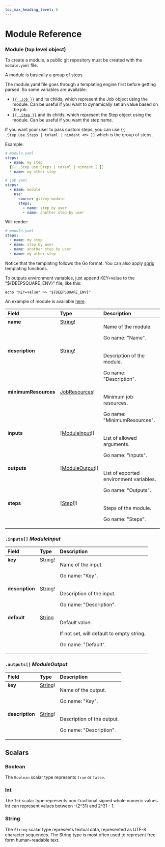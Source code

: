 ```yaml
---
toc_max_heading_level: 6
---
```


# Module Reference

### Module (top level object)

To create a module, a public git repository must be created with the `module.yaml` file.

A module is basically a group of steps.

The module.yaml file goes through a templating engine first before getting parsed. So some variables are available:

- [`{{ .Job }}`](job#job-top-level-object) and its childs, which represent the Job object using the module. Can be useful if you want to dynamically set an value based on the job.
- [`{{ .Step }}`](job#steps-step) and its childs, which represent the Step object using the module. Can be useful if you want the step name.

If you want your user to pass custom steps, you can use `{{- .Step.Use.Steps | toYaml | nindent <n> }}` which is the group of steps.

Example:

```yaml
# module.yaml
steps:
  - name: my step
  {{- .Step.Use.Steps | toYaml | nindent 2 }}
  - name: my other step
```

```yaml
# job.yaml
steps:
  - name: module
    use:
      source: git/my-module
      steps:
        - name: step by user
        - name: another step by user
```

Will render:

```yaml
# module.yaml
steps:
  - name: my step
  - name: step by user
  - name: another step by user
  - name: my other step
```

Notice that the templating follows the Go format. You can also apply [sprig](http://masterminds.github.io/sprig/) templating functions.

To outputs environment variables, just append KEY=value to the "$&#123;DEEPSQUARE_ENV}" file, like this:

```shell
echo "KEY=value" >> "${DEEPSQUARE_ENV}"
```

An example of module is available [here](https://github.com/deepsquare-io/workflow-module-example).

<table>
<thead>
<tr>
<th colspan="2" align="left">Field</th>
<th align="left">Type</th>
<th align="left">Description</th>
</tr>
</thead>
<tbody>
<tr>
<td colspan="2" valign="top"><strong>name</strong></td>
<td valign="top"><a href="#string">String</a>!</td>
<td>

Name of the module.

Go name: "Name".

</td>
</tr>
<tr>
<td colspan="2" valign="top"><strong>description</strong></td>
<td valign="top"><a href="#string">String</a>!</td>
<td>

Description of the module.

Go name: "Description".

</td>
</tr>
<tr>
<td colspan="2" valign="top"><strong>minimumResources</strong></td>
<td valign="top"><a href="job#resources-jobresources">JobResources</a>!</td>
<td>

Minimum job resources.

Go name: "MinimumResources".

</td>
</tr>
<tr>
<td colspan="2" valign="top"><strong>inputs</strong></td>
<td valign="top">[<a href="#inputs-moduleinput">ModuleInput</a>!]</td>
<td>

List of allowed arguments.

Go name: "Inputs".

</td>
</tr>
<tr>
<td colspan="2" valign="top"><strong>outputs</strong></td>
<td valign="top">[<a href="#outputs-moduleoutput">ModuleOutput</a>!]</td>
<td>

List of exported environment variables.

Go name: "Outputs".

</td>
</tr>
<tr>
<td colspan="2" valign="top"><strong>steps</strong></td>
<td valign="top">[<a href="job#steps-step">Step</a>!]!</td>
<td>

Steps of the module.

Go name: "Steps".

</td>
</tr>
</tbody>
</table>

### `.inputs[]` _ModuleInput_

<table>
<thead>
<tr>
<th colspan="2" align="left">Field</th>
<th align="left">Type</th>
<th align="left">Description</th>
</tr>
</thead>
<tbody>
<tr>
<td colspan="2" valign="top"><strong>key</strong></td>
<td valign="top"><a href="#string">String</a>!</td>
<td>

Name of the input.

Go name: "Key".

</td>
</tr>
<tr>
<td colspan="2" valign="top"><strong>description</strong></td>
<td valign="top"><a href="#string">String</a>!</td>
<td>

Description of the input.

Go name: "Description".

</td>
</tr>
<tr>
<td colspan="2" valign="top"><strong>default</strong></td>
<td valign="top"><a href="#string">String</a></td>
<td>

Default value.

If not set, will default to empty string.

Go name: "Default".

</td>
</tr>
</tbody>
</table>

### `.outputs[]` _ModuleOutput_

<table>
<thead>
<tr>
<th colspan="2" align="left">Field</th>
<th align="left">Type</th>
<th align="left">Description</th>
</tr>
</thead>
<tbody>
<tr>
<td colspan="2" valign="top"><strong>key</strong></td>
<td valign="top"><a href="#string">String</a>!</td>
<td>

Name of the output.

Go name: "Key".

</td>
</tr>
<tr>
<td colspan="2" valign="top"><strong>description</strong></td>
<td valign="top"><a href="#string">String</a>!</td>
<td>

Description of the output.

Go name: "Description".

</td>
</tr>
</tbody>
</table>

## Scalars

### Boolean

The `Boolean` scalar type represents `true` or `false`.

### Int

The `Int` scalar type represents non-fractional signed whole numeric values. Int can represent values between -(2^31) and 2^31 - 1.

### String

The `String` scalar type represents textual data, represented as UTF-8 character sequences. The String type is most often used to represent free-form human-readable text.
